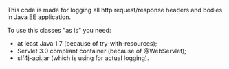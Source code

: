 This code is made for logging all http request/response headers and bodies in Java EE application.

To use this classes "as is" you need:
 - at least Java 1.7 (because of try-with-resources);
 - Servlet 3.0 compliant container (because of @WebServlet);
 - slf4j-api.jar (which is using for actual logging).